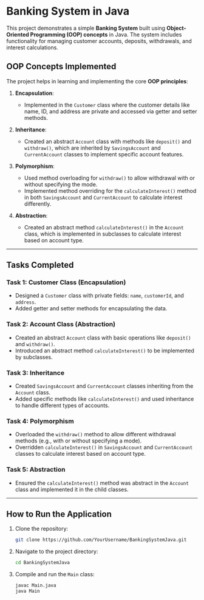 

# Banking System in Java

This project demonstrates a simple **Banking System** built using **Object-Oriented Programming (OOP) concepts** in Java. The system includes functionality for managing customer accounts, deposits, withdrawals, and interest calculations.

## OOP Concepts Implemented
The project helps in learning and implementing the core **OOP principles**:

1. **Encapsulation**:  
   - Implemented in the `Customer` class where the customer details like name, ID, and address are private and accessed via getter and setter methods.
   
2. **Inheritance**:  
   - Created an abstract `Account` class with methods like `deposit()` and `withdraw()`, which are inherited by `SavingsAccount` and `CurrentAccount` classes to implement specific account features.

3. **Polymorphism**:  
   - Used method overloading for `withdraw()` to allow withdrawal with or without specifying the mode.
   - Implemented method overriding for the `calculateInterest()` method in both `SavingsAccount` and `CurrentAccount` to calculate interest differently.

4. **Abstraction**:  
   - Created an abstract method `calculateInterest()` in the `Account` class, which is implemented in subclasses to calculate interest based on account type.

---

## Tasks Completed

### **Task 1: Customer Class (Encapsulation)**
- Designed a `Customer` class with private fields: `name`, `customerId`, and `address`.
- Added getter and setter methods for encapsulating the data.

### **Task 2: Account Class (Abstraction)**
- Created an abstract `Account` class with basic operations like `deposit()` and `withdraw()`.
- Introduced an abstract method `calculateInterest()` to be implemented by subclasses.

### **Task 3: Inheritance**
- Created `SavingsAccount` and `CurrentAccount` classes inheriting from the `Account` class.
- Added specific methods like `calculateInterest()` and used inheritance to handle different types of accounts.

### **Task 4: Polymorphism**
- Overloaded the `withdraw()` method to allow different withdrawal methods (e.g., with or without specifying a mode).
- Overridden `calculateInterest()` in `SavingsAccount` and `CurrentAccount` classes to calculate interest based on account type.

### **Task 5: Abstraction**
- Ensured the `calculateInterest()` method was abstract in the `Account` class and implemented it in the child classes.

---

## How to Run the Application

1. Clone the repository:
   ```bash
   git clone https://github.com/YourUsername/BankingSystemJava.git
   ```

2. Navigate to the project directory:
   ```bash
   cd BankingSystemJava
   ```

3. Compile and run the `Main` class:
   ```bash
   javac Main.java
   java Main
   ```
